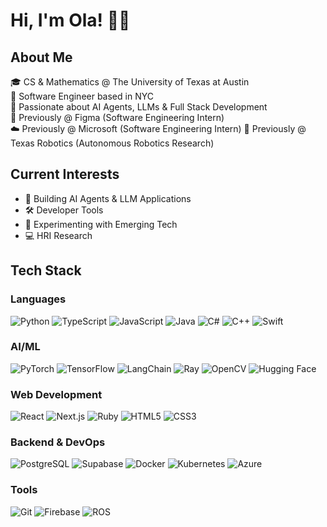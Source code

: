 # Hi, I'm Ola! 👋🏾 

## About Me
🎓 CS & Mathematics @ The University of Texas at Austin  
🌆 Software Engineer based in NYC  
🤖 Passionate about AI Agents, LLMs & Full Stack Development  
🎨 Previously @ Figma (Software Engineering Intern)  
☁️ Previously @ Microsoft (Software Engineering Intern)
🤖 Previously @ Texas Robotics (Autonomous Robotics Research)

## Current Interests
- 🤖 Building AI Agents & LLM Applications
- 🛠️ Developer Tools
- 🧪 Experimenting with Emerging Tech
- 💻 HRI Research

## Tech Stack
### Languages
![Python](https://img.shields.io/badge/Python-%233776AB.svg?style=flat&logo=python&logoColor=white)
![TypeScript](https://img.shields.io/badge/TypeScript-%23007ACC.svg?style=flat&logo=typescript&logoColor=white)
![JavaScript](https://img.shields.io/badge/JavaScript-%23F7DF1E.svg?style=flat&logo=javascript&logoColor=black)
![Java](https://img.shields.io/badge/Java-%23ED8B00.svg?style=flat&logo=java&logoColor=white)
![C#](https://img.shields.io/badge/C%23-%23239120.svg?style=flat&logo=c-sharp&logoColor=white)
![C++](https://img.shields.io/badge/C++-%2300599C.svg?style=flat&logo=c%2B%2B&logoColor=white)
![Swift](https://img.shields.io/badge/Swift-%23FA7343.svg?style=flat&logo=swift&logoColor=white)

### AI/ML
![PyTorch](https://img.shields.io/badge/PyTorch-%23EE4C2C.svg?style=flat&logo=PyTorch&logoColor=white)
![TensorFlow](https://img.shields.io/badge/TensorFlow-%23FF6F00.svg?style=flat&logo=TensorFlow&logoColor=white)
![LangChain](https://img.shields.io/badge/LangChain-%234B0082.svg?style=flat)
![Ray](https://img.shields.io/badge/Ray-%23028CF0.svg?style=flat)
![OpenCV](https://img.shields.io/badge/OpenCV-%23white.svg?style=flat&logo=opencv&logoColor=white)
![Hugging Face](https://img.shields.io/badge/Hugging%20Face-%23FFD700.svg?style=flat)

### Web Development
![React](https://img.shields.io/badge/React-%2320232a.svg?style=flat&logo=react&logoColor=%2361DAFB)
![Next.js](https://img.shields.io/badge/Next.js-%23000000.svg?style=flat&logo=next.js&logoColor=white)
![Ruby](https://img.shields.io/badge/Ruby-%23CC342D.svg?style=flat&logo=ruby&logoColor=white)
![HTML5](https://img.shields.io/badge/HTML5-%23E34F26.svg?style=flat&logo=html5&logoColor=white)
![CSS3](https://img.shields.io/badge/CSS3-%231572B6.svg?style=flat&logo=css3&logoColor=white)

### Backend & DevOps
![PostgreSQL](https://img.shields.io/badge/PostgreSQL-%23316192.svg?style=flat&logo=postgresql&logoColor=white)
![Supabase](https://img.shields.io/badge/Supabase-%233ECF8E.svg?style=flat&logo=supabase&logoColor=white)
![Docker](https://img.shields.io/badge/Docker-%232496ED.svg?style=flat&logo=docker&logoColor=white)
![Kubernetes](https://img.shields.io/badge/Kubernetes-%23326CE5.svg?style=flat&logo=kubernetes&logoColor=white)
![Azure](https://img.shields.io/badge/Azure-%230072C6.svg?style=flat&logo=azure-devops&logoColor=white)

### Tools
![Git](https://img.shields.io/badge/Git-%23F05033.svg?style=flat&logo=git&logoColor=white)
![Firebase](https://img.shields.io/badge/Firebase-%23FFCA28.svg?style=flat&logo=firebase&logoColor=black)
![ROS](https://img.shields.io/badge/ROS-%23232F3E.svg?style=flat)
